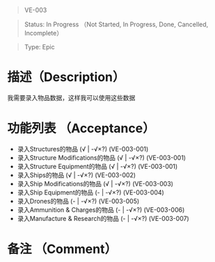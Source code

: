 > VE-003

> Status: In Progress （Not Started, In Progress, Done, Cancelled, Incomplete）

> Type: Epic

# 描述（Description）
我需要录入物品数据，这样我可以使用这些数据

# 功能列表 （Acceptance）
* 录入Structures的物品 (√ | -√×?) (VE-003-001)
* 录入Structure Modifications的物品 (√ | -√×?) (VE-003-001)
* 录入Structure Equipment的物品 (√ | -√×?) (VE-003-001)
* 录入Ships的物品 (√ | -√×?) (VE-003-002)
* 录入Ship Modifications的物品 (√ | -√×?) (VE-003-003)
* 录入Ship Equipment的物品 (- | -√×?) (VE-003-004)
* 录入Drones的物品 (- | -√×?) (VE-003-005)
* 录入Ammunition \& Charges的物品 (- | -√×?) (VE-003-006)
* 录入Manufacture \& Research的物品 (- | -√×?) (VE-003-007)

# 备注 （Comment）

